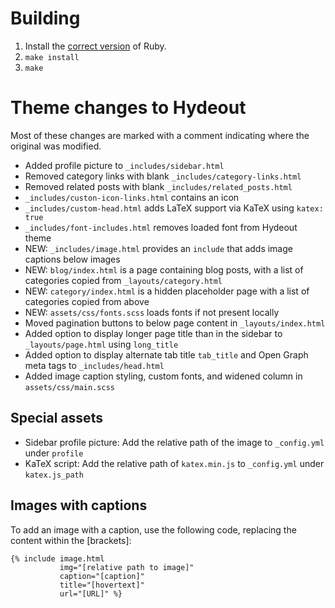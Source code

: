 # Building
1. Install the [correct version](https://pages.github.com/versions/) of Ruby.
2. `make install`
3. `make`

# Theme changes to Hydeout
Most of these changes are marked with a comment indicating where the original was modified.
* Added profile picture to `_includes/sidebar.html`
* Removed category links with blank `_includes/category-links.html`
* Removed related posts with blank `_includes/related_posts.html`
* `_includes/custon-icon-links.html` contains an icon
* `_includes/custom-head.html` adds LaTeX support via KaTeX using `katex: true`
* `_includes/font-includes.html` removes loaded font from Hydeout theme
* NEW: `_includes/image.html` provides an `include` that adds image captions below images
* NEW: `blog/index.html` is a page containing blog posts, with a list of categories copied from `_layouts/category.html`
* NEW: `category/index.html` is a hidden placeholder page with a list of categories copied from above
* NEW: `assets/css/fonts.scss` loads fonts if not present locally
* Moved pagination buttons to below page content in `_layouts/index.html`
* Added option to display longer page title than in the sidebar to `_layouts/page.html` using `long_title`
* Added option to display alternate tab title `tab_title` and Open Graph meta tags to `_includes/head.html`
* Added image caption styling, custom fonts, and widened column in `assets/css/main.scss`

## Special assets
* Sidebar profile picture: Add the relative path of the image to `_config.yml` under `profile`
* KaTeX script: Add the relative path of `katex.min.js` to `_config.yml` under `katex.js_path`

## Images with captions
To add an image with a caption, use the following code, replacing the content within the [brackets]:

```liquid
{% include image.html
           img="[relative path to image]"
           caption="[caption]"
           title="[hovertext]"
           url="[URL]" %}
```
